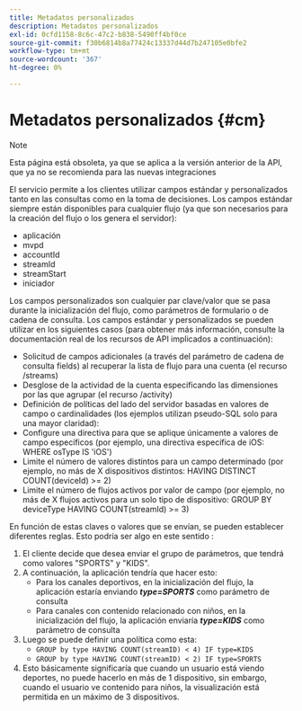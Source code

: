 ```yaml
---
title: Metadatos personalizados
description: Metadatos personalizados
exl-id: 0cfd1158-8c6c-47c2-b838-5490ff4bf0ce
source-git-commit: f30b6814b8a77424c13337d44d7b247105e0bfe2
workflow-type: tm+mt
source-wordcount: '367'
ht-degree: 0%

---
```


# Metadatos personalizados {#cm}

>[!NOTE]
>
> Esta página está obsoleta, ya que se aplica a la versión anterior de la API, que ya no se recomienda para las nuevas integraciones

El servicio permite a los clientes utilizar campos estándar y personalizados tanto en las consultas como en la toma de decisiones. Los campos estándar siempre están disponibles para cualquier flujo (ya que son necesarios para la creación del flujo o los genera el servidor):

* aplicación
* mvpd
* accountId
* streamId
* streamStart
* iniciador


Los campos personalizados son cualquier par clave/valor que se pasa durante la inicialización del flujo, como parámetros de formulario o de cadena de consulta. Los campos estándar y personalizados se pueden utilizar en los siguientes casos (para obtener más información, consulte la documentación real de los recursos de API implicados a continuación):

* Solicitud de campos adicionales (a través del parámetro de cadena de consulta fields) al recuperar la lista de flujo para una cuenta (el recurso /streams)
* Desglose de la actividad de la cuenta especificando las dimensiones por las que agrupar (el recurso /activity)
* Definición de políticas del lado del servidor basadas en valores de campo o cardinalidades (los ejemplos utilizan pseudo-SQL solo para una mayor claridad):
* Configure una directiva para que se aplique únicamente a valores de campo específicos (por ejemplo, una directiva específica de iOS: WHERE osType IS &#39;iOS&#39;)
* Limite el número de valores distintos para un campo determinado (por ejemplo, no más de X dispositivos distintos: HAVING DISTINCT COUNT(deviceId) >= 2)
* Limite el número de flujos activos por valor de campo (por ejemplo, no más de X flujos activos para un solo tipo de dispositivo: GROUP BY deviceType HAVING COUNT(streamId) >= 3)


En función de estas claves o valores que se envían, se pueden establecer diferentes reglas. Esto podría ser algo en este sentido :

1. El cliente decide que desea enviar el grupo de parámetros, que tendrá como valores &quot;SPORTS&quot; y &quot;KIDS&quot;.
1. A continuación, la aplicación tendría que hacer esto:
   * Para los canales deportivos, en la inicialización del flujo, la aplicación estaría enviando ***type=SPORTS*** como parámetro de consulta
   * Para canales con contenido relacionado con niños, en la inicialización del flujo, la aplicación enviaría ***type=KIDS*** como parámetro de consulta
1. Luego se puede definir una política como esta:
   * `GROUP by type HAVING COUNT(streamID) < 4) IF type=KIDS`
   * `GROUP by type HAVING COUNT(streamID) < 2) IF type=SPORTS`
1. Esto básicamente significaría que cuando un usuario está viendo deportes, no puede hacerlo en más de 1 dispositivo, sin embargo, cuando el usuario ve contenido para niños, la visualización está permitida en un máximo de 3 dispositivos.
